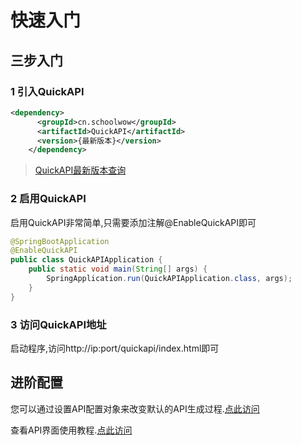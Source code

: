 # 快速入门

## 三步入门

### 1 引入QuickAPI
```xml
<dependency>
      <groupId>cn.schoolwow</groupId>
      <artifactId>QuickAPI</artifactId>
      <version>{最新版本}</version>
    </dependency>
```

> [QuickAPI最新版本查询](https://search.maven.org/search?q=a:QuickAPI)

### 2 启用QuickAPI

启用QuickAPI非常简单,只需要添加注解@EnableQuickAPI即可

```java
@SpringBootApplication
@EnableQuickAPI
public class QuickAPIApplication {
    public static void main(String[] args) {
        SpringApplication.run(QuickAPIApplication.class, args);
    }
}
```

### 3 访问QuickAPI地址

启动程序,访问http://ip:port/quickapi/index.html即可

## 进阶配置

您可以通过设置API配置对象来改变默认的API生成过程.[点此访问](/zh-cn/start/option.md)

查看API界面使用教程.[点此访问](/zh-cn/start/front.md)